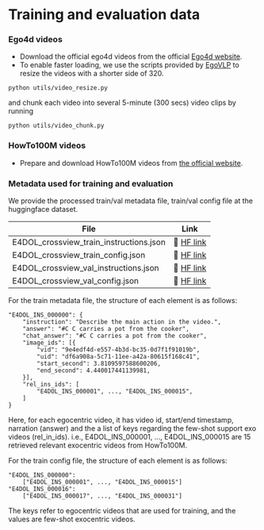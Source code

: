 # Training and evaluation data

### Ego4d videos
- Download the official ego4d videos from the official [Ego4d website](https://ego4d-data.org/docs/start-here/#cli-download).
- To enable faster loading, we use the scripts provided by [EgoVLP](https://github.com/showlab/EgoVLP) to resize the videos with a shorter side of 320.
```
python utils/video_resize.py
```
and chunk each video into several 5-minute (300 secs) video clips by running
```
python utils/video_chunk.py
```

### HowTo100M videos 
- Prepare and download HowTo100M videos from [the official website](https://www.di.ens.fr/willow/research/howto100m/).

### Metadata used for training and evaluation ###
We provide the processed train/val metadata file, train/val config file at the huggingface dataset.

| File | Link |
|-------------------------|--------|
| E4DOL_crossview_train_instructions.json | 🤗 [HF link](https://huggingface.co/datasets/Jazzcharles/Egoinstructor_downstream_metadata/blob/main/E4DOL_crossview_train_instructions.json)
| E4DOL_crossview_train_config.json | 🤗 [HF link](https://huggingface.co/datasets/Jazzcharles/Egoinstructor_downstream_metadata/blob/main/E4DOL_crossview_train_config.json)
| E4DOL_crossview_val_instructions.json | 🤗 [HF link](https://huggingface.co/datasets/Jazzcharles/Egoinstructor_downstream_metadata/blob/main/E4DOL_crossview_val_instructions.json)
| E4DOL_crossview_val_config.json | 🤗 [HF link](https://huggingface.co/datasets/Jazzcharles/Egoinstructor_downstream_metadata/blob/main/E4DOL_crossview_val_config.json)

For the train metadata file, the structure of each element is as follows:
```
"E4DOL_INS_000000": {
    "instruction": "Describe the main action in the video.",
    "answer": "#C C carries a pot from the cooker",
    "chat_answer": "#C C carries a pot from the cooker",
    "image_ids": [{
        "vid": "9e4edf4d-e557-4b3d-bc35-0d7f1f91019b",
        "uid": "df6a908a-5c71-11ee-a42a-80615f168c41",
        "start_second": 3.8109597588600206,
        "end_second": 4.440017441139981,
    }],
    "rel_ins_ids": [
        "E4DOL_INS_000001", ..., "E4DOL_INS_000015",
    ]
}
```

Here, for each egocentric video, it has video id, start/end timestamp, narration (answer) and the a list of keys regarding the few-shot support exo videos (rel_in_ids). i.e., E4DOL_INS_000001, ..., E4DOL_INS_000015 are 15 retrieved relevant exocentric videos from HowTo100M.

For the train config file, the structure of each element is as follows:
```
"E4DOL_INS_000000": 
    ["E4DOL_INS_000001", ..., "E4DOL_INS_000015"]
"E4DOL_INS_000016": 
    ["E4DOL_INS_000017", ..., "E4DOL_INS_000031"]
```
The keys refer to egocentric videos that are used for training, and the values are few-shot exocentric videos.


